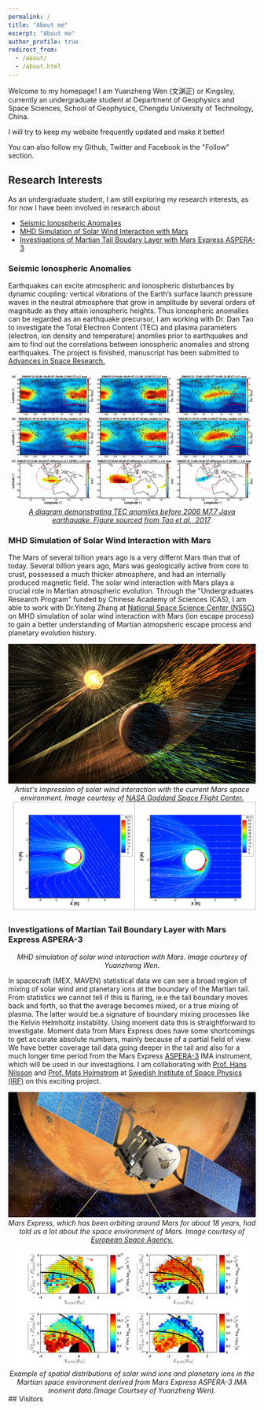 ```yaml
---
permalink: /
title: "About me"
excerpt: "About me"
author_profile: true
redirect_from: 
  - /about/
  - /about.html
---
```

 Welcome to my homepage! I am Yuanzheng Wen (文渊正) or Kingsley, currently an undergraduate student at Department of Geophysics and Space Sciences, School of Geophysics, Chengdu University of Technology, China.
 
 I will try to keep my website frequently updated and make it better! 
 
 You can also follow my Github, Twitter and Facebook in the "Follow" section. 
 
## Research Interests
As an undergraduate student, I am still exploring my research interests, as for now I have been involved in research about

- [Seismic Ionospheric Anomalies](#seismic-ionospheric-anomalies)
- [MHD Simulation of Solar Wind Interaction with Mars](#mhd-simulation-of-solar-wind-interaction-with-mars)
- [Investigations of Martian Tail Boudary Layer with Mars Express ASPERA-3](#investigations-of-martian-tail-boundary-layer-with-mars-express-aspera-3)

### Seismic Ionospheric Anomalies

Earthquakes can excite atmospheric and ionospheric disturbances by dynamic coupling: vertical vibrations of the Earth’s surface launch pressure waves in the neutral atmosphere that grow in amplitude by several orders of magnitude as they attain ionospheric heights. Thus ionospheric anomalies can be regarded as an earthquake precursor, I am working with Dr. Dan Tao to investigate the Total Electron Content (TEC) and plasma parameters (electron, ion density and temperature) anomlies prior to earthquakes and aim to find out the correlations between ionospheric anomalies and strong earthquakes. The project is finished, manuscript has been submitted to <a href="https://www.sciencedirect.com/journal/advances-in-space-research">Advances in Space Research.

<img src="../images/tao.png" alt="Drawing" /> 

<center> <em> A diagram demonstrating TEC anomlies before 2006 M7.7 Java earthquake. Figure sourced from <a href="https://angeo.copernicus.org/articles/35/589/2017/angeo-35-589-2017.pdf">Tao et al., 2017</a>.</em> </center>

### MHD Simulation of Solar Wind Interaction with Mars

The Mars of several billion years ago is a very differnt Mars than that of today. Several billion years ago, Mars was geologically active from core to crust, possessed a much thicker atmosphere, and had an internally produced magnetic field. The solar wind interaction with Mars plays a crucial role in Martian atmospheric evolution. Through the "Undergraduates Research Program" funded by Chinese Academy of Sciences (CAS), I am able to work with Dr.Yiteng Zhang at  <a href="http://www.nssc.ac.cn/"> National Space Science Center (NSSC)</a> on MHD simulation of solar wind interaction with Mars (ion escape process) to gain a better understanding of Martian atmopsheric escape process and planetary evolution history. 

<img src="../images/Maven_NASAGSFC.png" alt="Drawing" /> 

<center> <em> Artist's impression of solar wind interaction with the current Mars space environment. Image courtesy of <a href="https://www.nasa.gov/press-release/nasa-mission-reveals-speed-of-solar-wind-stripping-martian-atmosphere/">NASA Goddard Space Flight Center.</a> </em> </center>
  
<img src="../images/MHD.tif" alt="Drawing" /> 

### Investigations of Martian Tail Boundary Layer with Mars Express ASPERA-3
  
 <center> <em> MHD simulation of solar wind interaction with Mars. Image courtesy of Yuanzheng Wen.</a> </em> </center>

In spacecraft (MEX, MAVEN) statistical data we can see a broad region of mixing of solar wind and planetary ions at the boundary of the Martian tail. From statistics we cannot tell if this is flaring, ie.e the tail boundary moves back and forth, so that the average becomes mixed, or a true mixing of plasma. The latter would be.a signature of boundary mixing processes like the Kelvin Helmholtz instability. Using moment data this is straightforward to investigate. Moment data from Mars Express does have some shortcomings to get accurate absolute numbers, mainly because of a partial field of view. We have better coverage tail data going deeper in the tail and also for a much longer time period from the Mars Express  <a href="http://aspera-3.irf.se/">ASPERA-3</a> IMA instrument, which will be used in our investagtions. I am collaborating with <a href="https://scholar.google.com/citations?user=37m29h8AAAAJ&hl=en&oi=ao">Prof. Hans Nilsson</a> and <a href="https://scholar.google.com/citations?hl=en&user=KTB3pgYAAAAJ">Prof. Mats Holmstrom</a> at <a href="https://www.irf.se/en/">Swedish Institute of Space Physics (IRF)</a> on this exciting project.

<img src="../images/web.space.exploration.marssexpress.jpg" alt="Drawing" /> 

<center> <em> Mars Express, which has been orbiting around Mars for about 18 years, had told us a lot about the space environment of Mars. Image courtesy of <a href="https://www.esa.int/Space_in_Member_States/United_Kingdom/Mars_Express_how_to_be_fastest_to_the_Red_Planet">European Space Agency.</a> </em> </center>

<img src="../images/MEX.png" alt="Drawing" /> 

<center> <em> Example of spatial distributions of solar wind ions and planetary ions in the Martian space environment derived from Mars Express ASPERA-3 IMA moment data.(Image Courtsey of Yuanzheng Wen).</em> </center>
## Visitors

<script type="text/javascript" id="clustrmaps" src="//cdn.clustrmaps.com/map_v2.js?cl=ffffff&w=a&t=tt&d=rphTqt7Woyt0GpZeYefVxEGyERu-wn2QfPHNRuIxyBc"></script>
